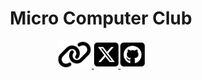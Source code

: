<h1 align="center">Micro Computer Club</h1>

<p align="center">
<a href="https://tuatmcc.com">
    <img height="44px" src="/images/fa6-solid--link.svg" />
</a>
<a href="https://x.com/tuatmcc">
    <img height="44px" src="/images/fa6-brands--square-x-twitter.svg" />
</a>
<a href="https://github.com/tuatmcc">
    <img height="44px" src="/images/fa6-brands--square-github.svg" />
</a>
</p>

